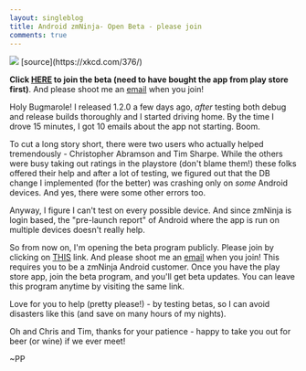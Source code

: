 ```yaml
---
layout: singleblog
title: Android zmNinja- Open Beta - please join
comments: true
---
```

<img class="img-responsive" src = "http://imgs.xkcd.com/comics/bug.png">
[source](https://xkcd.com/376/)

<b>Click <a href="
https://play.google.com/apps/testing/com.pliablepixels.zmninja_pro">HERE</a> to join the beta (need to have bought the app from play store first)</b>. And please shoot me an <a href="mailto:pliablepixels@gmail.com">email</a> when you join!

Holy Bugmarole! I released 1.2.0 a few days ago, _after_ testing both debug and release builds thoroughly and I started driving home.
By the time I drove 15 minutes, I got 10 emails about the app not starting. Boom. 

To cut a long story short, there were two users who actually helped tremendously - Christopher Abramson and Tim Sharpe. While the others were busy taking out ratings in the playstore (don't blame them!) these folks offered their help and after a lot of testing, we figured out that the DB change I implemented (for the better) was crashing only on _some_ Android devices. And yes, there were some other errors too.

Anyway, I figure I can't test on every possible device. And since zmNinja is login based, the "pre-launch report" of Android where the app is run on multiple devices doesn't really help.

So from now on, I'm opening the beta program publicly. Please join by clicking on <a href="
https://play.google.com/apps/testing/com.pliablepixels.zmninja_pro">THIS</a> link. And please shoot me an <a href="mailto:pliablepixels@gmail.com">email</a> when you join! This requires you to be a zmNinja Android customer. Once you have the play store app, join the beta program, and you'll get beta updates. You can leave this program anytime by visiting the same link.

Love for you to help (pretty please!) - by testing betas, so I can avoid disasters like this (and save on many hours of my nights). 

Oh and Chris and Tim, thanks for your patience - happy to take you out for beer (or wine) if we ever meet!

~PP
